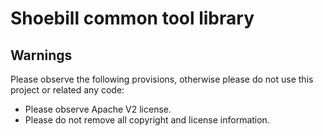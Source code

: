Shoebill common tool library
=================


Warnings
-----------------
Please observe the following provisions, otherwise please do not use this project or related any code:
* Please observe Apache V2 license.
* Please do not remove all copyright and license information.
